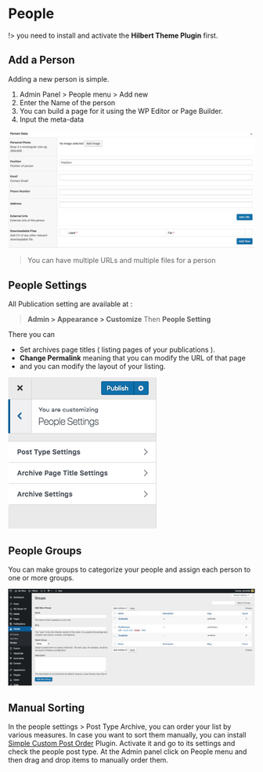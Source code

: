 # People
!> you need to install and activate the **Hilbert Theme Plugin** first.

## Add a Person
Adding a new person is simple.
1. Admin Panel > People menu > Add new
2. Enter the Name of the person
3. You can build a page for it using the WP Editor or Page Builder.
4. Input the meta-data

![Image Title](img/pp1.png) 

> You can have multiple URLs and multiple files for a person

## People Settings
All Publication setting are available at :
> **Admin > Appearance > Customize**  Then **People Setting**

There you can 
* Set archives page titles ( listing pages of your publications ).
* **Change Permalink** meaning that you can modify the URL of that page
* and you can modify the layout of your listing.

![Image Title](img/pp2.png) 

## People Groups
You can make groups to categorize your people and assign each person to one or more groups.

![Image Title](img/pp3.png) 

## Manual Sorting
In the people settings > Post Type Archive, you can order your list by various measures. In case you want to sort them manually, you can install [Simple Custom Post Order](https://wordpress.org/plugins/simple-custom-post-order/) Plugin. Activate it and go to its settings and check the people post type. At the Admin panel click on People menu and then drag and drop items to manually order them.
